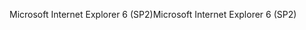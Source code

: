 <span data-ttu-id="9268d-101">Microsoft Internet Explorer 6 (SP2)</span><span class="sxs-lookup"><span data-stu-id="9268d-101">Microsoft Internet Explorer 6 (SP2)</span></span>